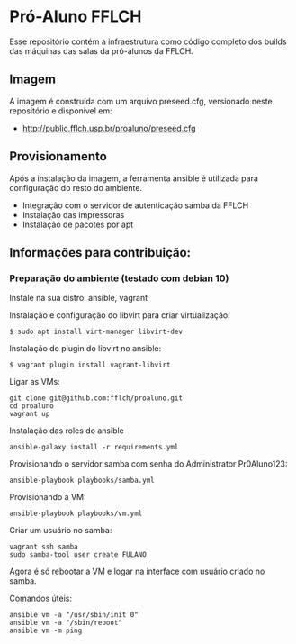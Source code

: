# Pró-Aluno FFLCH

Esse repositório contém a infraestrutura como código completo dos builds das 
máquinas das salas da pró-alunos da FFLCH. 

## Imagem

A imagem é construída com um arquivo preseed.cfg, versionado neste repositório
e disponível em:

 - http://public.fflch.usp.br/proaluno/preseed.cfg

## Provisionamento

Após a instalação da imagem, a ferramenta ansible é utilizada para configuração 
do resto do ambiente.

 - Integração com o servidor de autenticação samba da FFLCH
 - Instalação das impressoras
 - Instalação de pacotes por apt

## Informações para contribuição:

### Preparação do ambiente (testado com debian 10)

Instale na sua distro: ansible, vagrant

Instalação e configuração do libvirt para criar virtualização:

    $ sudo apt install virt-manager libvirt-dev

Instalação do plugin do libvirt no ansible:

    $ vagrant plugin install vagrant-libvirt

Ligar as VMs:
    
    git clone git@github.com:fflch/proaluno.git
    cd proaluno
    vagrant up

Instalação das roles do ansible

    ansible-galaxy install -r requirements.yml

Provisionando o servidor samba com senha do Administrator Pr0Aluno123:

    ansible-playbook playbooks/samba.yml

Provisionando a VM:

    ansible-playbook playbooks/vm.yml

Criar um usuário no samba:

    vagrant ssh samba
    sudo samba-tool user create FULANO

Agora é só rebootar a VM e logar na interface com usuário criado no samba.

Comandos úteis:

    ansible vm -a "/usr/sbin/init 0"
    ansible vm -a "/sbin/reboot"
    ansible vm -m ping

